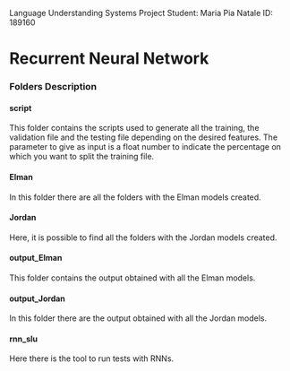 Language Understanding Systems Project 
Student: Maria Pia Natale 
ID: 189160

# Recurrent Neural Network


### Folders Description

#### script
This folder contains the scripts used to generate all the training, the validation file and the testing file depending on the desired features.
The parameter to give as input is a float number to indicate the percentage on which you want to split the training file.


#### Elman

In this folder there are all the folders with the Elman models created.

#### Jordan

Here, it is possible to find all the folders with the Jordan models created.

#### output_Elman

This folder contains the output obtained with all the Elman models.

#### output_Jordan

In this folder there are the output obtained with all the Jordan models.

#### rnn_slu

Here there is the tool to run tests with RNNs.